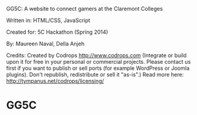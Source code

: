 GG5C: A website to connect gamers at the Claremont Colleges

Written in: HTML/CSS, JavaScript

Created for: 5C Hackathon (Spring 2014)

By: Maureen Naval, Della Anjeh

Credits:
Created by Codrops
http://www.codrops.com
(Integrate or build upon it for free in your personal or commercial projects. Please contact us first if you want to publish or sell ports (for example WordPress or Joomla plugins). Don't republish, redistribute or sell it "as-is".)
Read more here: http://tympanus.net/codrops/licensing/

# GG5C 
